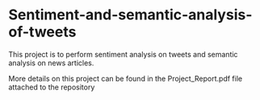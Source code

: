 # Sentiment-and-semantic-analysis-of-tweets
This project is to perform sentiment analysis on tweets and semantic analysis on news articles.

More details on this project can be found in the Project_Report.pdf file attached to the repository
